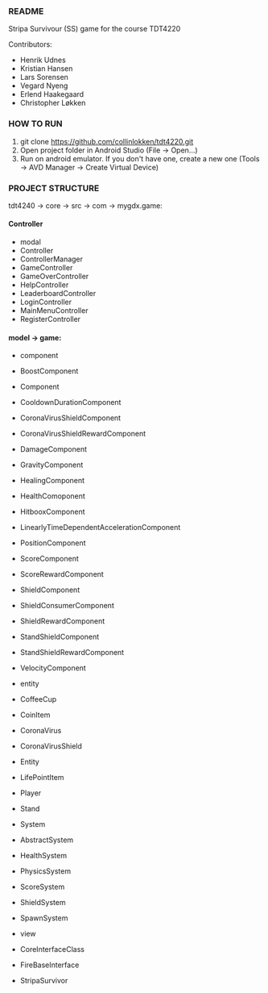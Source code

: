 ### README
Stripa Survivour (SS) game for the course TDT4220

Contributors:
* Henrik Udnes
* Kristian Hansen
* Lars Sorensen
* Vegard Nyeng
* Erlend Haakegaard
* Christopher Løkken

### HOW TO RUN

1. git clone https://github.com/collinlokken/tdt4220.git
2. Open project folder in Android Studio (File -> Open...)
3. Run on android emulator. If you don't have one, create a new one (Tools -> AVD Manager -> Create Virtual Device)

### PROJECT STRUCTURE

tdt4240 -> core -> src -> com -> mygdx.game:
#### Controller
 * modal
 * Controller
 * ControllerManager
 * GameController
 * GameOverController
 * HelpController
 * LeaderboardController
 * LoginController
 * MainMenuController
 * RegisterController
#### model -> game:
* component
 * BoostComponent
 * Component
 * CooldownDurationComponent
 * CoronaVirusShieldComponent
 * CoronaVirusShieldRewardComponent
 * DamageComponent
 * GravityComponent
 * HealingComponent
 * HealthComoponent
 * HitbooxComponent
 * LinearlyTimeDependentAccelerationComponent
 * PositionComponent
 * ScoreComponent
 * ScoreRewardComponent
 * ShieldComponent
 * ShieldConsumerComponent
 * ShieldRewardComponent
 * StandShieldComponent
 * StandShieldRewardComponent
 * VelocityComponent
* entity
 * CoffeeCup
 * CoinItem
 * CoronaVirus
 * CoronaVirusShield
 * Entity
 * LifePointItem
 * Player
 * Stand
* System
 * AbstractSystem
 * HealthSystem
 * PhysicsSystem
 * ScoreSystem
 * ShieldSystem
 * SpawnSystem


* view
* CoreInterfaceClass
* FireBaseInterface
* StripaSurvivor
